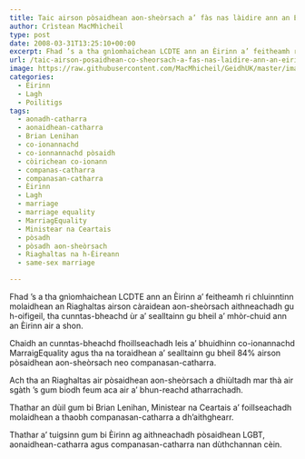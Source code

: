 ```yaml
---
title: Taic airson pòsaidhean aon-sheòrsach a’ fàs nas làidire ann an Èirinn
author: Crìstean MacMhìcheil
type: post
date: 2008-03-31T13:25:10+00:00
excerpt: Fhad ’s a tha gnìomhaichean LCDTE ann an Èirinn a’ feitheamh ri chluinntinn molaidhean an Riaghaltas airson càraidean aon-sheòrsach aithneachadh gu h-oifigeil, tha cunntas-bheachd ùr a’ sealltainn gu bheil a’ mhòr-chuid ann an Èirinn air a shon.
url: /taic-airson-posaidhean-co-sheorsach-a-fas-nas-laidire-ann-an-eirinn/
image: https://raw.githubusercontent.com/MacMhicheil/GeidhUK/master/images/.jpg
categories:
  - Èirinn
  - Lagh
  - Poilitigs
tags:
  - aonadh-catharra
  - aonaidhean-catharra
  - Brian Lenihan
  - co-ionannachd
  - co-ionnannachd pòsaidh
  - còirichean co-ionann
  - companas-catharra
  - companasan-catharra
  - Èirinn
  - Lagh
  - marriage
  - marriage equality
  - MarriagEquality
  - Ministear na Ceartais
  - pòsadh
  - pòsadh aon-sheòrsach
  - Riaghaltas na h-Èireann
  - same-sex marriage

---
```

Fhad ’s a tha gnìomhaichean LCDTE ann an Èirinn a’ feitheamh ri chluinntinn molaidhean an Riaghaltas airson càraidean aon-sheòrsach aithneachadh gu h-oifigeil, tha cunntas-bheachd ùr a’ sealltainn gu bheil a’ mhòr-chuid ann an Èirinn air a shon.

Chaidh an cunntas-bheachd fhoillseachadh leis a’ bhuidhinn co-ionannachd MarraigEquality agus tha na toraidhean a’ sealltainn gu bheil 84% airson pòsaidhean aon-sheòrsach neo companasan-catharra.

Ach tha an Riaghaltas air pòsaidhean aon-sheòrsach a dhiùltadh mar thà air sgàth ’s gum biodh feum aca air a’ bhun-reachd atharrachadh.

Thathar an dùil gum bi Brian Lenihan, Ministear na Ceartais a’ foillseachadh molaidhean a thaobh companasan-catharra a dh’aithghearr.

Thathar a’ tuigsinn gum bi Èirinn ag aithneachadh pòsaidhean LGBT, aonaidhean-catharra agus companasan-catharra nan dùthchannan cèin.
